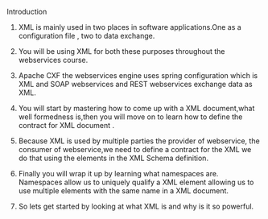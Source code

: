 Introduction

1) XML is mainly used in two places in software applications.One as a configuration file , two to data exchange.

2) You will be using XML for both these purposes throughout the webservices course.

3) Apache CXF the webservices engine uses spring configuration which is XML and SOAP webservices and REST webservices exchange data as XML.

4) You will start by mastering how to come up with a XML document,what well formedness is,then you will move on to learn how to define the contract for XML document . 

5) Because XML is used by multiple parties the provider of webservice, the consumer of webservice,we need to define a contract for the XML we do that using the elements in the XML
   Schema definition.

6) Finally you will wrap it up by learning what namespaces are. Namespaces allow us to uniquely qualify a XML element allowing us to use multiple elements with the same name in a
   XML document.

7) So lets get started by looking at what XML is and why is it so powerful.
